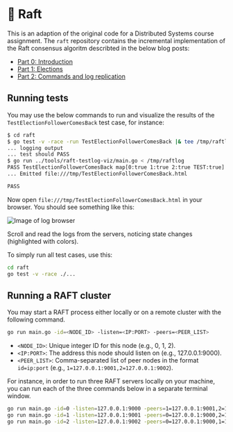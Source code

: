 # :rowboat: Raft

This is an adaption of the original code for a Distributed Systems course assignment. The `raft` repository contains the incremental implementation of the Raft consensus algoritm describted in the below blog posts:

* [Part 0: Introduction](https://eli.thegreenplace.net/2020/implementing-raft-part-0-introduction/)
* [Part 1: Elections](https://eli.thegreenplace.net/2020/implementing-raft-part-1-elections/)
* [Part 2: Commands and log replication](https://eli.thegreenplace.net/2020/implementing-raft-part-2-commands-and-log-replication/)

## Running tests

You may use the below commands to run and visualize the results of the `TestElectionFollowerComesBack` test case, for instance:

```bash
$ cd raft
$ go test -v -race -run TestElectionFollowerComesBack |& tee /tmp/raftlog
... logging output
... test should PASS
$ go run ../tools/raft-testlog-viz/main.go < /tmp/raftlog
PASS TestElectionFollowerComesBack map[0:true 1:true 2:true TEST:true] ; entries: 150
... Emitted file:///tmp/TestElectionFollowerComesBack.html

PASS
```

Now open `file:///tmp/TestElectionFollowerComesBack.html` in your browser.
You should see something like this:

![Image of log browser](./raftlog-screenshot.png)

Scroll and read the logs from the servers, noticing state changes (highlighted with colors).

To simply run all test cases, use this:

```bash
cd raft
go test -v -race ./...
```

## Running a RAFT cluster

You may start a RAFT process either locally or on a remote cluster with the following command.

```bash
go run main.go -id=<NODE_ID> -listen=<IP:PORT> -peers=<PEER_LIST>
```

- `<NODE_ID>`: Unique integer ID for this node (e.g., 0, 1, 2).
- `<IP:PORT>`: The address this node should listen on (e.g., 127.0.0.1:9000).
- `<PEER_LIST>`: Comma-separated list of peer nodes in the format `id=ip:port` (e.g., `1=127.0.0.1:9001,2=127.0.0.1:9002`).

For instance, in order to run three RAFT servers locally on your machine, you can run each of the three commands below in a separate terminal window.

```bash
go run main.go -id=0 -listen=127.0.0.1:9000 -peers=1=127.0.0.1:9001,2=127.0.0.1:9002
go run main.go -id=1 -listen=127.0.0.1:9001 -peers=0=127.0.0.1:9000,2=127.0.0.1:9002
go run main.go -id=2 -listen=127.0.0.1:9002 -peers=0=127.0.0.1:9000,1=127.0.0.1:9001
```